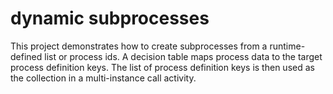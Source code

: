 # dynamic subprocesses

This project demonstrates how to create subprocesses from a runtime-defined list or process ids.
A decision table maps process data to the target process definition keys. The list of process 
definition keys is then used as the collection in a multi-instance call activity.




